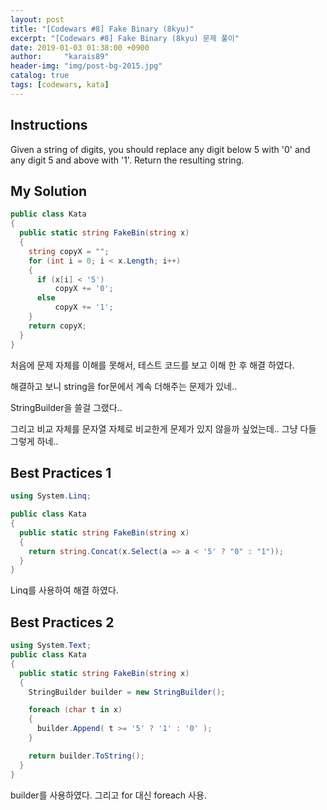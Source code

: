 ```yaml
---
layout: post
title: "[Codewars #8] Fake Binary (8kyu)"
excerpt: "[Codewars #8] Fake Binary (8kyu) 문제 풀이"
date: 2019-01-03 01:38:00 +0900
author:     "karais89"
header-img: "img/post-bg-2015.jpg"
catalog: true
tags: [codewars, kata]
---
```


## Instructions

Given a string of digits, you should replace any digit below 5 with '0' and any digit 5 and above with '1'. Return the resulting string.

## My Solution

```csharp
public class Kata
{
  public static string FakeBin(string x)
  {
    string copyX = "";
    for (int i = 0; i < x.Length; i++)
    {
      if (x[i] < '5')
          copyX += '0';
      else
          copyX += '1';
    }
    return copyX;
  }
}
```

처음에 문제 자체를 이해를 못해서, 테스트 코드를 보고 이해 한 후 해결 하였다.

해결하고 보니 string을 for문에서 계속 더해주는 문제가 있네..


StringBuilder을 쓸걸 그랬다..

그리고 비교 자체를 문자열 자체로 비교한게 문제가 있지 않을까 싶었는데.. 그냥 다들 그렇게 하네..

## Best Practices 1

```csharp
using System.Linq;

public class Kata
{
  public static string FakeBin(string x)
  {
    return string.Concat(x.Select(a => a < '5' ? "0" : "1"));
  }
}
```

Linq를 사용하여 해결 하였다.

## Best Practices 2

```csharp
using System.Text;
public class Kata
{
  public static string FakeBin(string x)
  {
    StringBuilder builder = new StringBuilder();

    foreach (char t in x)
    {
      builder.Append( t >= '5' ? '1' : '0' );
    }

    return builder.ToString();
  }
}
```

builder를 사용하였다.
그리고 for 대신 foreach 사용.